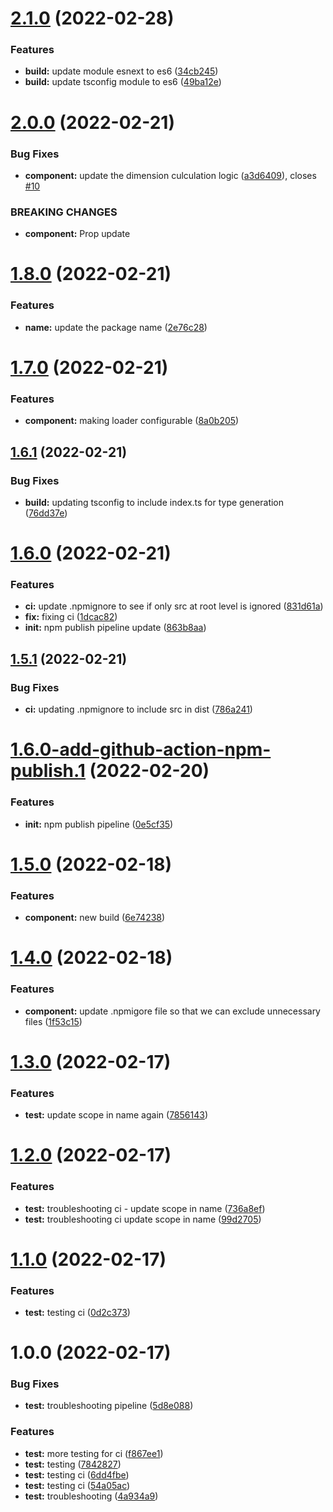 # [2.1.0](https://github.com/mdhnpm/react-cube-loading-spinner/compare/v2.0.0...v2.1.0) (2022-02-28)


### Features

* **build:** update module esnext to es6 ([34cb245](https://github.com/mdhnpm/react-cube-loading-spinner/commit/34cb245eee43b89562666ef33ebbf069c0041454))
* **build:** update tsconfig module to es6 ([49ba12e](https://github.com/mdhnpm/react-cube-loading-spinner/commit/49ba12ede77c08cc17f5369c0728e52db2e4760f))

# [2.0.0](https://github.com/mdhnpm/react-cube-loading-spinner/compare/v1.8.0...v2.0.0) (2022-02-21)


### Bug Fixes

* **component:** update the dimension culculation logic ([a3d6409](https://github.com/mdhnpm/react-cube-loading-spinner/commit/a3d6409faf0b2b0d18a5de8fe9aa9bfd9f796a4d)), closes [#10](https://github.com/mdhnpm/react-cube-loading-spinner/issues/10)


### BREAKING CHANGES

* **component:** Prop update

# [1.8.0](https://github.com/mdhnpm/react-cube-loading-spinner/compare/v1.7.0...v1.8.0) (2022-02-21)


### Features

* **name:** update the package name ([2e76c28](https://github.com/mdhnpm/react-cube-loading-spinner/commit/2e76c286259961504cca1f5a7c8a03437f2409e5))

# [1.7.0](https://github.com/mdhnpm/cube-loading-spinner/compare/v1.6.1...v1.7.0) (2022-02-21)


### Features

* **component:** making loader configurable ([8a0b205](https://github.com/mdhnpm/cube-loading-spinner/commit/8a0b2051230284d95d7f906d5263468730ab41d5))

## [1.6.1](https://github.com/mdhnpm/cube-loading-spinner/compare/v1.6.0...v1.6.1) (2022-02-21)


### Bug Fixes

* **build:** updating tsconfig to include index.ts for type generation ([76dd37e](https://github.com/mdhnpm/cube-loading-spinner/commit/76dd37e25a2345bceb1a2af6e3ace999c787bc6a))

# [1.6.0](https://github.com/mdhnpm/cube-loading-spinner/compare/v1.5.1...v1.6.0) (2022-02-21)


### Features

* **ci:** update .npmignore to see if only src at root level is ignored ([831d61a](https://github.com/mdhnpm/cube-loading-spinner/commit/831d61adf364e4c0758b3c624a6f6d99a6db4b66))
* **fix:** fixing ci ([1dcac82](https://github.com/mdhnpm/cube-loading-spinner/commit/1dcac822a37b3da5c0d6909cf61cf729b213fc78))
* **init:** npm publish pipeline update ([863b8aa](https://github.com/mdhnpm/cube-loading-spinner/commit/863b8aacd462676d532d9867fb7f6257c050d9c0))

## [1.5.1](https://github.com/mdhnpm/cube-loading-spinner/compare/v1.5.0...v1.5.1) (2022-02-21)

### Bug Fixes

- **ci:** updating .npmignore to include src in dist ([786a241](https://github.com/mdhnpm/cube-loading-spinner/commit/786a241f2c52d545d2e8d302fbdd7728559b4ce9))

# [1.6.0-add-github-action-npm-publish.1](https://github.com/mdhnpm/cube-loading-spinner/compare/v1.5.0...v1.6.0-add-github-action-npm-publish.1) (2022-02-20)

### Features

- **init:** npm publish pipeline ([0e5cf35](https://github.com/mdhnpm/cube-loading-spinner/commit/0e5cf353c3cc2efde38d927ca68aa26c7410acfe))

# [1.5.0](https://github.com/mdhnpm/cube-loading-spinner/compare/v1.4.0...v1.5.0) (2022-02-18)

### Features

- **component:** new build ([6e74238](https://github.com/mdhnpm/cube-loading-spinner/commit/6e742381f6f8de919c47ad495591a05810a19b54))

# [1.4.0](https://github.com/mdhnpm/cube-loading-spinner/compare/v1.3.0...v1.4.0) (2022-02-18)

### Features

- **component:** update .npmigore file so that we can exclude unnecessary files ([1f53c15](https://github.com/mdhnpm/cube-loading-spinner/commit/1f53c1582c7d074ceb7eb8b960a552122bbf1d45))

# [1.3.0](https://github.com/mdhnpm/cube-loading-spinner/compare/v1.2.0...v1.3.0) (2022-02-17)

### Features

- **test:** update scope in name again ([7856143](https://github.com/mdhnpm/cube-loading-spinner/commit/785614354e5055a23bc5376499e276dda7b373dc))

# [1.2.0](https://github.com/mdhnpm/cube-loading-spinner/compare/v1.1.0...v1.2.0) (2022-02-17)

### Features

- **test:** troubleshooting ci - update scope in name ([736a8ef](https://github.com/mdhnpm/cube-loading-spinner/commit/736a8effa69ca3d82107e3f8cd8ab9fe8d8a841f))
- **test:** troubleshooting ci update scope in name ([99d2705](https://github.com/mdhnpm/cube-loading-spinner/commit/99d27050fcb9003a96e4de26491286b62f6b0f31))

# [1.1.0](https://github.com/mdhnpm/cube-loading-spinner/compare/v1.0.0...v1.1.0) (2022-02-17)

### Features

- **test:** testing ci ([0d2c373](https://github.com/mdhnpm/cube-loading-spinner/commit/0d2c37362856c0452c21fbd2b8bd38dc9afc4b99))

# 1.0.0 (2022-02-17)

### Bug Fixes

- **test:** troubleshooting pipeline ([5d8e088](https://github.com/mdhnpm/cube-loading-spinner/commit/5d8e08863bfe1d6444915905c81fa2a44c325861))

### Features

- **test:** more testing for ci ([f867ee1](https://github.com/mdhnpm/cube-loading-spinner/commit/f867ee160621eb32bbb6b733574938467afc8782))
- **test:** testing ([7842827](https://github.com/mdhnpm/cube-loading-spinner/commit/7842827b48c88e5dbb355ebddf4cd666fffaa508))
- **test:** testing ci ([6dd4fbe](https://github.com/mdhnpm/cube-loading-spinner/commit/6dd4fbea3eb1614f5a1538e559d3f9c090ce8113))
- **test:** testing ci ([54a05ac](https://github.com/mdhnpm/cube-loading-spinner/commit/54a05ac8f6a9cffe047abe3a1460b376637c0e95))
- **test:** troubleshooting ([4a934a9](https://github.com/mdhnpm/cube-loading-spinner/commit/4a934a9ed7efe045b34211932a8ec76425049b08))
